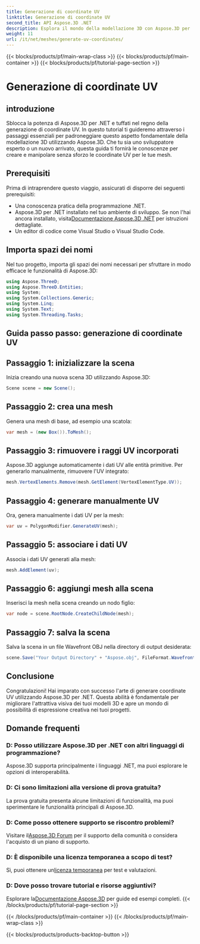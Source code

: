 ```yaml
---
title: Generazione di coordinate UV
linktitle: Generazione di coordinate UV
second_title: API Aspose.3D .NET
description: Esplora il mondo della modellazione 3D con Aspose.3D per .NET. Master UV coordina la generazione senza sforzo. Migliora i tuoi progetti ora!
weight: 11
url: /it/net/meshes/generate-uv-coordinates/
---
```


{{< blocks/products/pf/main-wrap-class >}}
{{< blocks/products/pf/main-container >}}
{{< blocks/products/pf/tutorial-page-section >}}

# Generazione di coordinate UV

## introduzione
Sblocca la potenza di Aspose.3D per .NET e tuffati nel regno della generazione di coordinate UV. In questo tutorial ti guideremo attraverso i passaggi essenziali per padroneggiare questo aspetto fondamentale della modellazione 3D utilizzando Aspose.3D. Che tu sia uno sviluppatore esperto o un nuovo arrivato, questa guida ti fornirà le conoscenze per creare e manipolare senza sforzo le coordinate UV per le tue mesh.
## Prerequisiti
Prima di intraprendere questo viaggio, assicurati di disporre dei seguenti prerequisiti:
- Una conoscenza pratica della programmazione .NET.
-  Aspose.3D per .NET installato nel tuo ambiente di sviluppo. Se non l'hai ancora installato, visita[Documentazione Aspose.3D .NET](https://reference.aspose.com/3d/net/) per istruzioni dettagliate.
- Un editor di codice come Visual Studio o Visual Studio Code.
## Importa spazi dei nomi
Nel tuo progetto, importa gli spazi dei nomi necessari per sfruttare in modo efficace le funzionalità di Aspose.3D:
```csharp
using Aspose.ThreeD;
using Aspose.ThreeD.Entities;
using System;
using System.Collections.Generic;
using System.Linq;
using System.Text;
using System.Threading.Tasks;
```
## Guida passo passo: generazione di coordinate UV
## Passaggio 1: inizializzare la scena
Inizia creando una nuova scena 3D utilizzando Aspose.3D:
```csharp
Scene scene = new Scene();
```
## Passaggio 2: crea una mesh
Genera una mesh di base, ad esempio una scatola:
```csharp
var mesh = (new Box()).ToMesh();
```
## Passaggio 3: rimuovere i raggi UV incorporati
Aspose.3D aggiunge automaticamente i dati UV alle entità primitive. Per generarlo manualmente, rimuovere l'UV integrato:
```csharp
mesh.VertexElements.Remove(mesh.GetElement(VertexElementType.UV));
```
## Passaggio 4: generare manualmente UV
Ora, genera manualmente i dati UV per la mesh:
```csharp
var uv = PolygonModifier.GenerateUV(mesh);
```
## Passaggio 5: associare i dati UV
Associa i dati UV generati alla mesh:
```csharp
mesh.AddElement(uv);
```
## Passaggio 6: aggiungi mesh alla scena
Inserisci la mesh nella scena creando un nodo figlio:
```csharp
var node = scene.RootNode.CreateChildNode(mesh);
```
## Passaggio 7: salva la scena
Salva la scena in un file Wavefront OBJ nella directory di output desiderata:
```csharp
scene.Save("Your Output Directory" + "Aspose.obj", FileFormat.WavefrontOBJ);
```
## Conclusione
Congratulazioni! Hai imparato con successo l'arte di generare coordinate UV utilizzando Aspose.3D per .NET. Questa abilità è fondamentale per migliorare l'attrattiva visiva dei tuoi modelli 3D e apre un mondo di possibilità di espressione creativa nei tuoi progetti.
## Domande frequenti
### D: Posso utilizzare Aspose.3D per .NET con altri linguaggi di programmazione?
Aspose.3D supporta principalmente i linguaggi .NET, ma puoi esplorare le opzioni di interoperabilità.
### D: Ci sono limitazioni alla versione di prova gratuita?
La prova gratuita presenta alcune limitazioni di funzionalità, ma puoi sperimentare le funzionalità principali di Aspose.3D.
### D: Come posso ottenere supporto se riscontro problemi?
 Visitare il[Aspose.3D Forum](https://forum.aspose.com/c/3d/18) per il supporto della comunità o considera l'acquisto di un piano di supporto.
### D: È disponibile una licenza temporanea a scopo di test?
 Sì, puoi ottenere un[licenza temporanea](https://purchase.aspose.com/temporary-license/) per test e valutazioni.
### D: Dove posso trovare tutorial e risorse aggiuntivi?
 Esplorare la[Documentazione Aspose.3D](https://reference.aspose.com/3d/net/) per guide ed esempi completi.
{{< /blocks/products/pf/tutorial-page-section >}}

{{< /blocks/products/pf/main-container >}}
{{< /blocks/products/pf/main-wrap-class >}}

{{< blocks/products/products-backtop-button >}}
